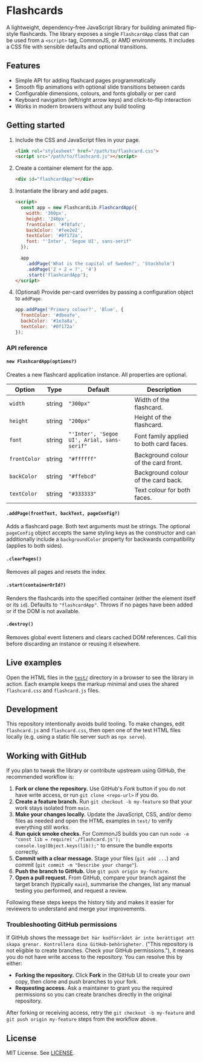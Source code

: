 # Flashcards

A lightweight, dependency-free JavaScript library for building animated flip-style flashcards. The library exposes a single `FlashcardApp` class that can be used from a `<script>` tag, CommonJS, or AMD environments. It includes a CSS file with sensible defaults and optional transitions.

## Features

- Simple API for adding flashcard pages programmatically
- Smooth flip animations with optional slide transitions between cards
- Configurable dimensions, colours, and fonts globally or per card
- Keyboard navigation (left/right arrow keys) and click-to-flip interaction
- Works in modern browsers without any build tooling

## Getting started

1. Include the CSS and JavaScript files in your page.

   ```html
   <link rel="stylesheet" href="/path/to/flashcard.css">
   <script src="/path/to/flashcard.js"></script>
   ```

2. Create a container element for the app.

   ```html
   <div id="flashcardApp"></div>
   ```

3. Instantiate the library and add pages.

   ```html
   <script>
     const app = new FlashcardLib.FlashcardApp({
       width: '360px',
       height: '240px',
       frontColor: '#f8fafc',
       backColor: '#fee2e2',
       textColor: '#0f172a',
       font: "'Inter', 'Segoe UI', sans-serif"
     });

     app
       .addPage('What is the capital of Sweden?', 'Stockholm')
       .addPage('2 + 2 = ?', '4')
       .start('flashcardApp');
   </script>
   ```

4. (Optional) Provide per-card overrides by passing a configuration object to `addPage`.

   ```js
   app.addPage('Primary colour?', 'Blue', {
     frontColor: '#dbeafe',
     backColor: '#1e3a8a',
     textColor: '#0f172a'
   });
   ```

### API reference

#### `new FlashcardApp(options?)`

Creates a new flashcard application instance. All properties are optional.

| Option        | Type   | Default                                 | Description                                   |
|---------------|--------|-----------------------------------------|-----------------------------------------------|
| `width`       | string | `"300px"`                              | Width of the flashcard.                       |
| `height`      | string | `"200px"`                              | Height of the flashcard.                      |
| `font`        | string | `"'Inter', 'Segoe UI', Arial, sans-serif"` | Font family applied to both card faces.       |
| `frontColor`  | string | `"#ffffff"`                            | Background colour of the card front.          |
| `backColor`   | string | `"#ffebcd"`                            | Background colour of the card back.           |
| `textColor`   | string | `"#333333"`                            | Text colour for both faces.                   |

#### `.addPage(frontText, backText, pageConfig?)`

Adds a flashcard page. Both text arguments must be strings. The optional `pageConfig` object accepts the same styling keys as the constructor and can additionally include a `backgroundColor` property for backwards compatibility (applies to both sides).

#### `.clearPages()`

Removes all pages and resets the index.

#### `.start(containerOrId?)`

Renders the flashcards into the specified container (either the element itself or its `id`). Defaults to `"flashcardApp"`. Throws if no pages have been added or if the DOM is not available.

#### `.destroy()`

Removes global event listeners and clears cached DOM references. Call this before discarding an instance or reusing it elsewhere.

## Live examples

Open the HTML files in the [`test/`](test) directory in a browser to see the library in action. Each example keeps the markup minimal and uses the shared `flashcard.css` and `flashcard.js` files.

## Development

This repository intentionally avoids build tooling. To make changes, edit `flashcard.js` and `flashcard.css`, then open one of the test HTML files locally (e.g. using a static file server such as `npx serve`).

## Working with GitHub

If you plan to tweak the library or contribute upstream using GitHub, the recommended workflow is:

1. **Fork or clone the repository.** Use GitHub's *Fork* button if you do not have write access, or run `git clone <repo-url>` if you do.
2. **Create a feature branch.** Run `git checkout -b my-feature` so that your work stays isolated from `main`.
3. **Make your changes locally.** Update the JavaScript, CSS, and/or demo files as needed and open the HTML examples in `test/` to verify everything still works.
4. **Run quick smoke checks.** For CommonJS builds you can run `node -e "const lib = require('./flashcard.js'); console.log(Object.keys(lib));"` to ensure the bundle exports correctly.
5. **Commit with a clear message.** Stage your files (`git add ...`) and commit (`git commit -m "Describe your change"`).
6. **Push the branch to GitHub.** Use `git push origin my-feature`.
7. **Open a pull request.** From GitHub, compare your branch against the target branch (typically `main`), summarise the changes, list any manual testing you performed, and request a review.

Following these steps keeps the history tidy and makes it easier for reviewers to understand and merge your improvements.

### Troubleshooting GitHub permissions

If GitHub shows the message `Det här kodförrådet är inte berättigat att skapa grenar. Kontrollera dina GitHub-behörigheter.` ("This repository is not eligible to create branches. Check your GitHub permissions."), it means you do not have write access to the repository. You can resolve this by either:

- **Forking the repository.** Click **Fork** in the GitHub UI to create your own copy, then clone and push branches to your fork.
- **Requesting access.** Ask a maintainer to grant you the required permissions so you can create branches directly in the original repository.

After forking or receiving access, retry the `git checkout -b my-feature` and `git push origin my-feature` steps from the workflow above.

## License

MIT License. See [LICENSE](LICENSE).
